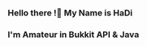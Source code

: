 ### Hello there !👋  My Name is HaDi
###  I'm Amateur in Bukkit API & Java

<!--
**HqDi96/HqDi96** is a ✨ _special_ ✨ repository because its `README.md` (this file) appears on your GitHub profile.

Here are some ideas to get you started:

- 🔭 I’m currently working on Myself
- 🌱 I’m currently learning Bukkit API & Java and Python
- 📫 How to reach me? HaaaaaaaaDiii#3840 or https://discord.gg/ABTf3VxhHA
@@ -16,7 +18,6 @@
<h3 align="left">Languages and Tools:</h3>
<p align="left"> <a href="https://www.java.com" target="_blank" rel="noreferrer"> <img src="https://raw.githubusercontent.com/devicons/devicon/master/icons/java/java-original.svg" alt="java" width="40" height="40"/> </a> <a href="https://developer.mozilla.org/en-US/docs/Web/JavaScript" target="_blank" rel="noreferrer"> <img src="https://raw.githubusercontent.com/devicons/devicon/master/icons/javascript/javascript-original.svg" alt="javascript" width="40" height="40"/> </a> <a href="https://www.mongodb.com/" target="_blank" rel="noreferrer"> <img src="https://raw.githubusercontent.com/devicons/devicon/master/icons/mongodb/mongodb-original-wordmark.svg" alt="mongodb" width="40" height="40"/> </a> <a href="https://www.mysql.com/" target="_blank" rel="noreferrer"> <img src="https://raw.githubusercontent.com/devicons/devicon/master/icons/mysql/mysql-original-wordmark.svg" alt="mysql" width="40" height="40"/> </a> <a href="https://www.php.net" target="_blank" rel="noreferrer"> <img src="https://raw.githubusercontent.com/devicons/devicon/master/icons/php/php-original.svg" alt="php" width="40" height="40"/> </a> </p>

- [![RipWindows's github stats](https://github-readme-stats.vercel.app/api?username=ripwindows&count_private=true&show_icons=true&theme=radical&hide_rank=false)](https://github.com/anuraghazra/github-readme-stats)
-
- [![Top Langs](https://github-readme-stats.vercel.app/api/top-langs/?username=ripwindows)](https://github.com/anuraghazra/github-readme-stats)
+ <p><img align="left" src="https://github-readme-stats.vercel.app/api/top-langs?username=ripwindows&show_icons=true&locale=en&layout=compact" alt="ripwindows" /></p>

+ <p>&nbsp;<img align="center" src="https://github-readme-stats.vercel.app/api?username=ripwindows&show_icons=true&locale=en" alt="ripwindows" /></p>
